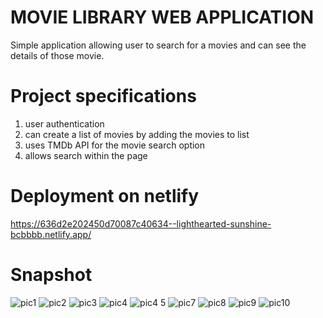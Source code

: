 #  MOVIE LIBRARY WEB APPLICATION 

Simple application allowing user to search for a movies and can see the details of those movie.

# Project specifications

1. user authentication
2. can create a list of movies by adding the movies to list
3. uses TMDb API for the movie search option
4. allows search within the page

# Deployment on netlify

https://636d2e202450d70087c40634--lighthearted-sunshine-bcbbbb.netlify.app/

# Snapshot

![pic1](https://user-images.githubusercontent.com/76871214/201191161-9ebe2e75-6068-409a-9272-055c5909a96d.PNG)
![pic2](https://user-images.githubusercontent.com/76871214/201191329-51f85b62-0fa7-485d-80ba-a14373eb6fc7.PNG)
![pic3](https://user-images.githubusercontent.com/76871214/201191401-1c81c0e2-ae15-4b09-8b0d-a42ee8e8b92f.PNG)
![pic4](https://user-images.githubusercontent.com/76871214/201191449-c76849be-7631-427f-b2d4-e8767b3f1d3d.PNG)
![pic4 5](https://user-images.githubusercontent.com/76871214/201191488-614b0981-01c4-40fe-875c-5ce2267e1d19.PNG)
![pic7](https://user-images.githubusercontent.com/76871214/201191729-c532176b-cfec-4d89-8b77-3b99d212957b.PNG)
![pic8](https://user-images.githubusercontent.com/76871214/201191750-83dc0062-afc7-42d4-b817-56aa21a5c3b8.PNG)
![pic9](https://user-images.githubusercontent.com/76871214/201192210-31844afd-eb5d-4c78-b0b0-7368446b0f54.PNG)
![pic10](https://user-images.githubusercontent.com/76871214/201195364-27ce3306-a087-4fb5-b331-82fb7842aba4.PNG)


